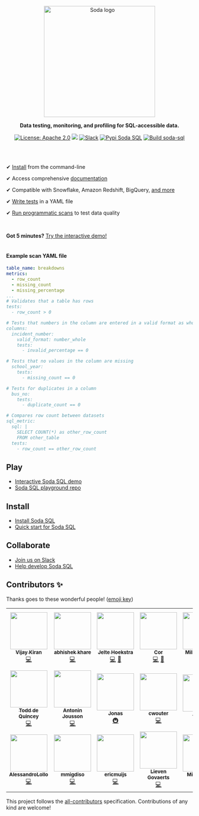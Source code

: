 <p align="center"><img src="https://github.com/sodadata/docs/blob/main/assets/images/soda-sql-logo.png" alt="Soda logo" width="300" /></p>

<p align="center"><b>Data testing, monitoring, and profiling for SQL-accessible data.</b></p>

<p align="center">
  <a href="https://github.com/sodadata/soda-sql/blob/main/LICENSE"><img src="https://img.shields.io/badge/license-Apache%202-blue.svg" alt="License: Apache 2.0"></a>
  <a href="#contributors"><img src="https://img.shields.io/badge/all_contributors-21-orange.svg?style=flat-square)"></a>
  <a href="https://join.slack.com/t/soda-community/shared_invite/zt-m77gajo1-nXJF7JtbbRht2zwaiLb9pg"><img alt="Slack" src="https://img.shields.io/badge/chat-slack-green.svg"></a>
  <a href="https://pypi.org/project/soda-sql/"><img alt="Pypi Soda SQL" src="https://img.shields.io/badge/pypi-soda%20sql-green.svg"></a>
  <a href="https://github.com/sodadata/soda-sql/actions/workflows/build.yml"><img alt="Build soda-sql" src="https://github.com/sodadata/soda-sql/actions/workflows/build.yml/badge.svg"></a>
</p>
 <br />
 <br />

<p>&#10004;  <a href="https://docs.soda.io/soda-sql/installation.html">Install</a> from the command-line<br /></p>
<p>&#10004;  Access comprehensive <a href="https://docs.soda.io/soda-sql/overview.html">documentation</a><br /></p>
<p>&#10004;  Compatible with Snowflake, Amazon Redshift, BigQuery, <a href="https://docs.soda.io/soda-sql/installation.html#compatibility">and more</a><br /></p>
<p>&#10004;  <a href="https://docs.soda.io/soda-sql/tests.html">Write tests</a> in a YAML file<br /></p>
<p>&#10004;  <a href="https://docs.soda.io/soda-sql/programmatic_scan.html">Run programmatic scans</a> to test data quality<br /></p>
<br />

**Got 5 minutes?** <a href="https://docs.soda.io/soda-sql/interactive-demo.html" target="_blank">Try the interactive demo!</a><br />
<br />

#### Example scan YAML file
```yaml
table_name: breakdowns
metrics:
  - row_count
  - missing_count
  - missing_percentage
...
# Validates that a table has rows
tests:
  - row_count > 0

# Tests that numbers in the column are entered in a valid format as whole numbers
columns:
  incident_number:
    valid_format: number_whole
    tests:
      - invalid_percentage == 0

# Tests that no values in the column are missing
  school_year:
    tests:
      - missing_count == 0

# Tests for duplicates in a column
  bus_no:
    tests:
      - duplicate_count == 0

# Compares row count between datasets
sql_metric: 
  sql: |
    SELECT COUNT(*) as other_row_count
    FROM other_table
  tests:
    - row_count == other_row_count
```

## Play
* <a href="https://docs.soda.io/soda-sql/interactive-demo.html">Interactive Soda SQL demo</a>
* <a href="https://github.com/sodadata/tutorial-demo-project" target="_blank">Soda SQL playground repo</a>

## Install
* <a href="https://docs.soda.io/soda-sql/installation.html">Install Soda SQL</a>
* <a href="https://docs.soda.io/soda-sql/5_min_tutorial.html">Quick start for Soda SQL</a>

## Collaborate
* <a href="https://community.soda.io/slack" target="_blank">Join us on Slack</a>
* <a href="https://github.com/sodadata/soda-sql/blob/main/CONTRIBUTING.md" target="_blank">Help develop Soda SQL</a>


## Contributors ✨

Thanks goes to these wonderful people! ([emoji key](https://allcontributors.org/docs/en/emoji-key))

<!-- ALL-CONTRIBUTORS-LIST:START - Do not remove or modify this section -->
<!-- prettier-ignore-start -->
<!-- markdownlint-disable -->
<table>
  <tr>
    <td align="center"><a href="https://www.vijaykiran.com"><img src="https://avatars.githubusercontent.com/u/23506?v=4?s=100" width="100px;" alt=""/><br /><sub><b>Vijay Kiran</b></sub></a><br /><a href="https://github.com/sodadata/soda-sql/commits?author=vijaykiran" title="Code">💻</a></td>
    <td align="center"><a href="https://github.com/abhishek-khare"><img src="https://avatars.githubusercontent.com/u/44169877?v=4?s=100" width="100px;" alt=""/><br /><sub><b>abhishek khare</b></sub></a><br /><a href="https://github.com/sodadata/soda-sql/commits?author=abhishek-khare" title="Code">💻</a></td>
    <td align="center"><a href="https://github.com/jcshoekstra"><img src="https://avatars.githubusercontent.com/u/6941860?v=4?s=100" width="100px;" alt=""/><br /><sub><b>Jelte Hoekstra</b></sub></a><br /><a href="https://github.com/sodadata/soda-sql/commits?author=jcshoekstra" title="Code">💻</a> <a href="https://github.com/sodadata/soda-sql/commits?author=jcshoekstra" title="Documentation">📖</a></td>
    <td align="center"><a href="https://github.com/JCZuurmond"><img src="https://avatars.githubusercontent.com/u/5946784?v=4?s=100" width="100px;" alt=""/><br /><sub><b>Cor</b></sub></a><br /><a href="https://github.com/sodadata/soda-sql/commits?author=JCZuurmond" title="Code">💻</a> <a href="https://github.com/sodadata/soda-sql/commits?author=JCZuurmond" title="Documentation">📖</a></td>
    <td align="center"><a href="https://aleksic.dev"><img src="https://avatars.githubusercontent.com/u/50055?v=4?s=100" width="100px;" alt=""/><br /><sub><b>Milan Aleksić</b></sub></a><br /><a href="#infra-milanaleksic" title="Infrastructure (Hosting, Build-Tools, etc)">🚇</a></td>
    <td align="center"><a href="http://www.fakir.dev"><img src="https://avatars.githubusercontent.com/u/5069674?v=4?s=100" width="100px;" alt=""/><br /><sub><b>Ayoub Fakir</b></sub></a><br /><a href="https://github.com/sodadata/soda-sql/commits?author=fakirAyoub" title="Code">💻</a></td>
    <td align="center"><a href="https://tonkonozhenko.com"><img src="https://avatars.githubusercontent.com/u/1307646?v=4?s=100" width="100px;" alt=""/><br /><sub><b>Alex Tonkonozhenko</b></sub></a><br /><a href="https://github.com/sodadata/soda-sql/commits?author=Tonkonozhenko" title="Code">💻</a></td>
  </tr>
  <tr>
    <td align="center"><a href="https://toddy86.github.io/blog/"><img src="https://avatars.githubusercontent.com/u/10559757?v=4?s=100" width="100px;" alt=""/><br /><sub><b>Todd de Quincey</b></sub></a><br /><a href="https://github.com/sodadata/soda-sql/commits?author=toddy86" title="Code">💻</a></td>
    <td align="center"><a href="https://antoninjsn.netlify.app"><img src="https://avatars.githubusercontent.com/u/18756890?v=4?s=100" width="100px;" alt=""/><br /><sub><b>Antonin Jousson</b></sub></a><br /><a href="https://github.com/sodadata/soda-sql/commits?author=Antoninj" title="Code">💻</a></td>
    <td align="center"><a href="http://www.omeyocan.be"><img src="https://avatars.githubusercontent.com/u/153805?v=4?s=100" width="100px;" alt=""/><br /><sub><b>Jonas</b></sub></a><br /><a href="#infra-jmarien" title="Infrastructure (Hosting, Build-Tools, etc)">🚇</a></td>
    <td align="center"><a href="http://www.webunit.be"><img src="https://avatars.githubusercontent.com/u/1439383?v=4?s=100" width="100px;" alt=""/><br /><sub><b>cwouter</b></sub></a><br /><a href="https://github.com/sodadata/soda-sql/commits?author=cwouter" title="Code">💻</a></td>
    <td align="center"><a href="https://github.com/janet-can"><img src="https://avatars.githubusercontent.com/u/63879030?v=4?s=100" width="100px;" alt=""/><br /><sub><b>Janet R</b></sub></a><br /><a href="https://github.com/sodadata/soda-sql/commits?author=janet-can" title="Documentation">📖</a></td>
    <td align="center"><a href="http://www.bastienboutonnet.com"><img src="https://avatars.githubusercontent.com/u/4304794?v=4?s=100" width="100px;" alt=""/><br /><sub><b>Bastien Boutonnet</b></sub></a><br /><a href="https://github.com/sodadata/soda-sql/commits?author=bastienboutonnet" title="Code">💻</a></td>
    <td align="center"><a href="https://twitter.com/tombaeyens"><img src="https://avatars.githubusercontent.com/u/944245?v=4?s=100" width="100px;" alt=""/><br /><sub><b>Tom Baeyens</b></sub></a><br /><a href="https://github.com/sodadata/soda-sql/commits?author=tombaeyens" title="Code">💻</a></td>
  </tr>
  <tr>
    <td align="center"><a href="https://github.com/AlessandroLollo"><img src="https://avatars.githubusercontent.com/u/1206243?v=4?s=100" width="100px;" alt=""/><br /><sub><b>AlessandroLollo</b></sub></a><br /><a href="https://github.com/sodadata/soda-sql/commits?author=AlessandroLollo" title="Code">💻</a></td>
    <td align="center"><a href="https://www.linkedin.com/in/migdisoglu/"><img src="https://avatars.githubusercontent.com/u/4024345?v=4?s=100" width="100px;" alt=""/><br /><sub><b>mmigdiso</b></sub></a><br /><a href="https://github.com/sodadata/soda-sql/commits?author=mmigdiso" title="Code">💻</a></td>
    <td align="center"><a href="https://github.com/ericmuijs"><img src="https://avatars.githubusercontent.com/u/17954084?v=4?s=100" width="100px;" alt=""/><br /><sub><b>ericmuijs</b></sub></a><br /><a href="https://github.com/sodadata/soda-sql/commits?author=ericmuijs" title="Code">💻</a></td>
    <td align="center"><a href="https://www.elaidata.com"><img src="https://avatars.githubusercontent.com/u/1313689?v=4?s=100" width="100px;" alt=""/><br /><sub><b>Lieven Govaerts</b></sub></a><br /><a href="https://github.com/sodadata/soda-sql/commits?author=lgov" title="Code">💻</a></td>
    <td align="center"><a href="http://justsomegeek.com"><img src="https://avatars.githubusercontent.com/u/582933?v=4?s=100" width="100px;" alt=""/><br /><sub><b>Milan Lukac</b></sub></a><br /><a href="https://github.com/sodadata/soda-sql/commits?author=m1n0" title="Code">💻</a></td>
  </tr>
</table>

<!-- markdownlint-restore -->
<!-- prettier-ignore-end -->

<!-- ALL-CONTRIBUTORS-LIST:END -->

This project follows the [all-contributors](https://github.com/all-contributors/all-contributors) specification. Contributions of any kind are welcome!
